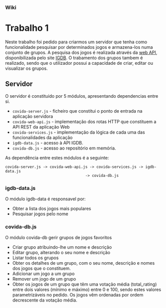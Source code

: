 ### Wiki

# Trabalho 1

Neste trabalho foi pedido para criarmos um servidor que tenha como funcionalidade pesquisar por determinados jogos e armazena-los numa conjunto de grupos. A pesquisa dos jogos é realizada através da [web API](https://api-docs.igdb.com/#examples), disponibilizada pelo site [IGDB](https://igdb.com/). O trabamento dos grupos tambem é realizado, sendo que o utilizador possui a capacidade de criar, editar ou visualizar os grupos.

## Servidor
O servidor é constituido por 5 módulos, apresentando dependencias entre si.
-   `covida-server.js`  - ficheiro que constitui o ponto de entrada na aplicação servidora
-   `covida-web-api.js`  - implementação dos rotas HTTP que constituem a API REST da aplicação Web
-   `covida-services.js`  - implementação da lógica de cada uma das funcionalidades da aplicação
-   `igdb-data.js`  - acesso à API IGDB.
-   `covida-db.js`  - acesso ao repositório em memória.

As dependência entre estes módulos é a seguinte:

	covida-server.js -> covida-web-api.js -> covida-services.js -> igdb-data.js
						        	    -> covida-db.js
### igdb-data.js
O módulo igdb-data é responsavel por:												
-   Obter a lista dos jogos mais populares
-   Pesquisar jogos pelo nome
### covida-db.js
O módulo covida-db gerir grupos de jogos favoritos
-   Criar grupo atribuindo-lhe um nome e descrição
-  Editar grupo, alterando o seu nome e descrição
- Listar todos os grupos
- Obter os detalhes de um grupo, com o seu nome, descrição e nomes dos jogos que o constituem.
- Adicionar um jogo a um grupo
- Remover um jogo de um grupo
- Obter os jogos de um grupo que têm uma votação média (total_rating) entre dois valores (mínimo e máximo) entre 0 e 100, sendo estes valores parametrizáveis no pedido. Os jogos vêm ordenadas por ordem decrescente da votação média.
